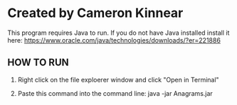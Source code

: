 # Created by Cameron Kinnear

This program requires Java to run. If you do not have Java installed install it here:
https://www.oracle.com/java/technologies/downloads/?er=221886

HOW TO RUN
-----------------
1. Right click on the file exploerer window and click "Open in Terminal"

2. Paste this command into the command line: 
    java -jar Anagrams.jar
